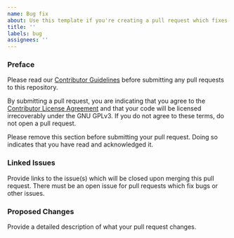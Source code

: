 ```yaml
---
name: Bug fix
about: Use this template if you're creating a pull request which fixes another bug or issue
title: ''
labels: bug
assignees: ''
---
```


### Preface

Please read our [Contributor Guidelines](https://github.com/tr7zw/ItemSwapper/blob/1.19/CONTRIBUTING.md) before
submitting any pull requests to this repository.

By submitting a pull request, you are indicating that you agree to the [Contributor License Agreement](https://github.com/tr7zw/ItemSwapper/blob/1.19/CONTRIBUTING.md#contributor-license-agreement)
and that your code will be licensed irrecoverably under the GNU GPLv3. If you do not agree to these terms, do not open
a pull request.

Please remove this section before submitting your pull request. Doing so indicates that you have read and acknowledged it.

### Linked Issues
Provide links to the issue(s) which will be closed upon merging this pull request. There must be an open issue for
pull requests which fix bugs or other issues.

### Proposed Changes
Provide a detailed description of what your pull request changes.
